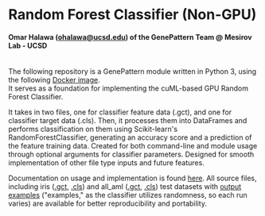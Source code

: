# Random Forest Classifier (Non-GPU)
#### Omar Halawa (ohalawa@ucsd.edu) of the GenePattern Team @ Mesirov Lab - UCSD
\
The following repository is a GenePattern module written in Python 3, using the following [Docker image](https://hub.docker.com/layers/genepattern/notebook-python39/22.04/images/sha256-1182e33d0a4d944e676003b2d4a410ec3a197db13847292cedca441a0541513d?context=explore). 
\
It serves as a foundation for implementing the cuML-based GPU Random Forest Classifier.

It takes in two files, one for classifier feature data (.gct), and one for classifier target data (.cls). Then, it processes them into DataFrames and performs classification on them using Scikit-learn's RandomForestClassifier, generating an accuracy score and a prediction of the feature training data. Created for both command-line and module usage through optional arguments for classifier parameters. Designed for smooth implementation of other file type inputs and future features. 

Documentation on usage and implementation is found [here](https://github.com/omarhalawa3301/randomforest/blob/main/docs/tutorial.md).
All source files, including iris ([.gct](https://github.com/omarhalawa3301/randomforest/blob/main/data/iris.gct), [.cls](https://github.com/omarhalawa3301/randomforest/blob/main/data/iris.cls)) and all_aml ([.gct](https://github.com/omarhalawa3301/randomforest/blob/main/data/all_aml_train.gct), [.cls](https://github.com/omarhalawa3301/randomforest/blob/main/data/all_aml_train.cls)) test datasets with [output examples](https://github.com/omarhalawa3301/randomforest/blob/main/data/example_output) ("examples," as the classifier utilizes randomness, so each run varies) are available for better reproducibility and portability. 
